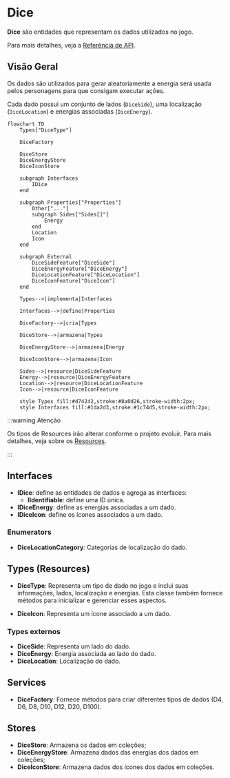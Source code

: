 # Dice

**Dice** são entidades que representam os dados utilizados no jogo.

Para mais detalhes, veja a [Referência de API](../../api/DiceRolling.Dice.md).

## Visão Geral

Os dados são utilizados para gerar aleatoriamente a energia será usada pelos personagens para que consigam executar ações.

Cada dado possui um conjunto de lados (`DiceSide`), uma localização (`DiceLocation`) e energias associadas (`DiceEnergy`).

```mermaid
flowchart TD
    Types["DiceType"]

    DiceFactory

    DiceStore
    DiceEnergyStore
    DiceIconStore

    subgraph Interfaces
        IDice
    end

    subgraph Properties["Properties"]
        Other["..."]
        subgraph Sides["Sides[]"]
            Energy
        end
        Location
        Icon
    end

    subgraph External
        DiceSideFeature["DiceSide"]
        DiceEnergyFeature["DiceEnergy"]
        DiceLocationFeature["DiceLocation"]
        DiceIconFeature["DiceIcon"]
    end

    Types-->|implementa|Interfaces

    Interfaces-->|define|Properties

    DiceFactory-->|cria|Types

    DiceStore-->|armazena|Types

    DiceEnergyStore-->|armazena|Energy

    DiceIconStore-->|armazena|Icon

    Sides-->|resource|DiceSideFeature
    Energy-->|resource|DiceEnergyFeature
    Location-->|resource|DiceLocationFeature
    Icon-->|resource|DiceIconFeature

    style Types fill:#d74242,stroke:#8a0d26,stroke-width:2px;
    style Interfaces fill:#1da2d3,stroke:#1c74d5,stroke-width:2px;
```

:::warning Atenção

Os tipos de Resources irão alterar conforme o projeto evoluir. Para mais detalhes, veja sobre os [Resources](../../architecture/00-intro/resources.md).

:::

## Interfaces

- **IDice**: define as entidades de dados e agrega as interfaces:
  - **IIdentifiable**: define uma ID única.
- **IDiceEnergy**: define as energias associadas a um dado.
- **IDiceIcon**: define os ícones associados a um dado.

### Enumerators

- **DiceLocationCategory**: Categorias de localização do dado.

## Types (Resources)

- **DiceType**: Representa um tipo de dado no jogo e inclui suas informações, lados, localização e energias. Esta classe também fornece métodos para inicializar e gerenciar esses aspectos.

- **DiceIcon**: Representa um ícone associado a um dado.

### Types externos

- **DiceSide**: Representa um lado do dado.
- **DiceEnergy**: Energia associada ao lado do dado.
- **DiceLocation**: Localização do dado.

## Services

- **DiceFactory**: Fornece métodos para criar diferentes tipos de dados (D4, D6, D8, D10, D12, D20, D100).

## Stores

- **DiceStore**: Armazena os dados em coleções;
- **DiceEnergyStore**: Armazena dados das energias dos dados em coleções;
- **DiceIconStore**: Armazena dados dos ícones dos dados em coleções.
